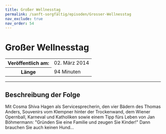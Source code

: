```yaml
---
title: Großer Wellnesstag
permalink: /sanft-sorgfältig/episoden/Grosser-Wellnesstag
nav_exclude: true
nav_order: 54
---
```


# Großer Wellnesstag
<table class="resp-table dcf-table dcf-table-responsive dcf-table-bordered dcf-table-striped dcf-w-100%">
                    <tbody>
                        <tr>
                            <th scope="row">Veröffentlich am:</th>
                            <td data-label="Veröffentlich am:">02. März 2014</td>
                        </tr>
                        <tr>
                            <th scope="row">Länge </th>
                            <td data-label="Länge ">94 Minuten</td>
                        </tr></tbody>
                </table>

***

## Beschreibung der Folge

<div>
Mit Cosma Shiva Hagen als Servicesprecherin, den vier Bädern des Thomas Anders, Souvenirs vom Klempner hinter der Trockenwand, dem Wiener Opernball, Karneval und Katholiken sowie einem Tipp fürs Leben von Jan Böhmermann: "Gründen Sie eine Familie und zeugen Sie Kinder!" Dann brauchen Sie auch keinen Hund...  
</div>

